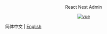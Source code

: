 <p align="center">
  React Nest Admin
</p>

<p align="center">
  <a href="https://github.com/vuejs/vue">
    <img src="https://img.shields.io/badge/vue-2.6.10-brightgreen.svg" alt="vue">
  </a>
</p>

简体中文 | [English](./README.en.md)